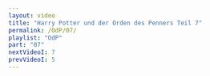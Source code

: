 ```yaml
---
layout: video
title: "Harry Potter und der Orden des Penners Teil 7"
permalink: /OdP/07/
playlist: "OdP"
part: "07"
nextVideoI: 7
prevVideoI: 5
---
```

